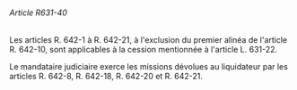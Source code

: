 ###### Article R631-40

Les articles R. 642-1 à R. 642-21, à l'exclusion du premier alinéa de l'article R. 642-10, sont applicables à la cession mentionnée à l'article L. 631-22.

Le mandataire judiciaire exerce les missions dévolues au liquidateur par les articles R. 642-8, R. 642-18, R. 642-20 et R. 642-21.

